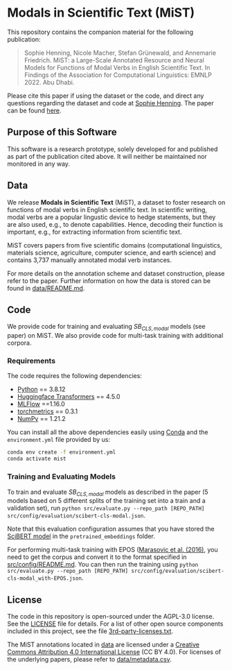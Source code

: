 <!---

    Copyright (c) 2022 Robert Bosch GmbH and its subsidiaries.

-->

# Modals in Scientific Text (MiST)
This repository contains the companion material for the following publication:

> Sophie Henning, Nicole Macher, Stefan Grünewald, and Annemarie Friedrich. MiST: a Large-Scale Annotated Resource and Neural Models for Functions of Modal Verbs in English Scientific Text. In Findings of the Association for Computational Linguistics: EMNLP 2022. Abu Dhabi.

Please cite this paper if using the dataset or the code, and direct any questions regarding the dataset and code at [Sophie Henning](mailto:sophie.henning@de.bosch.com). The paper can be found [here](https://aclanthology.org/2022.findings-emnlp.94/).

## Purpose of this Software 

This software is a research prototype, solely developed for and published as part of the publication cited above. It will neither be maintained nor monitored in any way.

## Data
We release **Modals in Scientific Text** (MiST), a dataset to foster research on functions of modal verbs in English scientific text. In scientific writing, modal verbs are a popular lingustic device to hedge statements, but they are also used, e.g., to denote capabilities. Hence, decoding their function is important, e.g., for extracting information from scientific text.

MiST covers papers from five scientific domains (computational linguistics, materials science, agriculture, computer science, and earth science) and contains 3,737 manually annotated modal verb instances.

For more details on the annotation scheme and dataset construction, please refer to the paper.
Further information on how the data is stored can be found in [data/README.md](data/README.md).

## Code
We provide code for training and evaluating $SB_{CLS,modal}$ models (see paper) on MiST. We also provide code for multi-task training with additional corpora.

### Requirements
The code requires the following dependencies:
* [Python](https://www.python.org/) == 3.8.12
* [Huggingface Transformers](https://github.com/huggingface/transformers) == 4.5.0
* [MLFlow](https://mlflow.org/) ==1.16.0
* [torchmetrics](https://torchmetrics.readthedocs.io/en/latest/) == 0.3.1
* [NumPy](https://numpy.org/) == 1.21.2


You can install all the above dependencies easily using [Conda](https://docs.conda.io/en/latest/)
and the ```environment.yml``` file provided by us:
```bash
conda env create -f environment.yml
conda activate mist
```

### Training and Evaluating Models
To train and evaluate $SB_{CLS,modal}$ models as described in the paper (5 models based on 5 different splits of the training set into a train and a validation set), run `python src/evaluate.py --repo_path [REPO_PATH] src/config/evaluation/scibert-cls-modal.json`.

Note that this evaluation configuration assumes that you have stored the [SciBERT model](https://huggingface.co/allenai/scibert_scivocab_uncased) in the `pretrained_embeddings` folder.

For performing multi-task training with EPOS ([Marasovic et al. (2016)](https://aclanthology.org/2016.lilt-14.3/), you need to get the corpus and convert it to the format specified in [src/config/README.md](src/config/README.md).
You can then run the training using `python src/evaluate.py --repo_path [REPO_PATH] src/config/evaluation/scibert-cls-modal_with-EPOS.json`.

## License
The code in this repository is open-sourced under the AGPL-3.0 license. See the [LICENSE](LICENSE.txt) file for details. For a list of other open source components included in this project, see the file [3rd-party-licenses.txt](3rd-party-licenses.txt).

The MiST annotations located in [data](data) are licensed under a [Creative Commons Attribution 4.0 International License](http://creativecommons.org/licenses/by/4.0/) (CC BY 4.0). For licenses of the underlying papers, please refer to [data/metadata.csv](data/metadata.csv).
